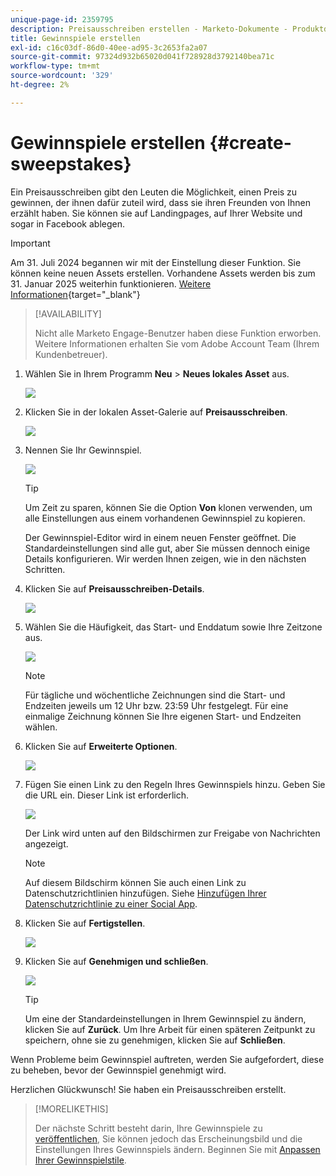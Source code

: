 ```yaml
---
unique-page-id: 2359795
description: Preisausschreiben erstellen - Marketo-Dokumente - Produktdokumentation
title: Gewinnspiele erstellen
exl-id: c16c03df-86d0-40ee-ad95-3c2653fa2a07
source-git-commit: 97324d932b65020d041f728928d3792140bea71c
workflow-type: tm+mt
source-wordcount: '329'
ht-degree: 2%

---
```


# Gewinnspiele erstellen {#create-sweepstakes}

Ein Preisausschreiben gibt den Leuten die Möglichkeit, einen Preis zu gewinnen, der ihnen dafür zuteil wird, dass sie ihren Freunden von Ihnen erzählt haben. Sie können sie auf Landingpages, auf Ihrer Website und sogar in Facebook ablegen.

>[!IMPORTANT]
>
>Am 31. Juli 2024 begannen wir mit der Einstellung dieser Funktion. Sie können keine neuen Assets erstellen. Vorhandene Assets werden bis zum 31. Januar 2025 weiterhin funktionieren. [Weitere Informationen](https://nation.marketo.com/t5/employee-blogs/marketo-engage-social-features-deprecation/ba-p/351977){target="_blank"}

>[!AVAILABILITY]
>
>Nicht alle Marketo Engage-Benutzer haben diese Funktion erworben. Weitere Informationen erhalten Sie vom Adobe Account Team (Ihrem Kundenbetreuer).

1. Wählen Sie in Ihrem Programm **Neu** > **Neues lokales Asset** aus.

   ![](assets/image2014-9-25-17-3a29-3a20.png)

1. Klicken Sie in der lokalen Asset-Galerie auf **Preisausschreiben**.

   ![](assets/image2014-9-25-17-3a29-3a31.png)

1. Nennen Sie Ihr Gewinnspiel.

   ![](assets/image2014-9-25-17-3a29-3a50.png)

   >[!TIP]
   >
   >Um Zeit zu sparen, können Sie die Option **Von** klonen verwenden, um alle Einstellungen aus einem vorhandenen Gewinnspiel zu kopieren.

   Der Gewinnspiel-Editor wird in einem neuen Fenster geöffnet. Die Standardeinstellungen sind alle gut, aber Sie müssen dennoch einige Details konfigurieren. Wir werden Ihnen zeigen, wie in den nächsten Schritten.

1. Klicken Sie auf **Preisausschreiben-Details**.

   ![](assets/image2014-9-25-17-3a32-3a37.png)

1. Wählen Sie die Häufigkeit, das Start- und Enddatum sowie Ihre Zeitzone aus.

   ![](assets/image2014-9-25-17-3a32-3a43.png)

   >[!NOTE]
   >
   >Für tägliche und wöchentliche Zeichnungen sind die Start- und Endzeiten jeweils um 12 Uhr bzw. 23:59 Uhr festgelegt. Für eine einmalige Zeichnung können Sie Ihre eigenen Start- und Endzeiten wählen.

1. Klicken Sie auf **Erweiterte Optionen**.

   ![](assets/image2014-9-25-17-3a33-3a19.png)

1. Fügen Sie einen Link zu den Regeln Ihres Gewinnspiels hinzu. Geben Sie die URL ein. Dieser Link ist erforderlich.

   ![](assets/image2014-9-25-17-3a33-3a30.png)

   Der Link wird unten auf den Bildschirmen zur Freigabe von Nachrichten angezeigt.

   >[!NOTE]
   >
   >Auf diesem Bildschirm können Sie auch einen Link zu Datenschutzrichtlinien hinzufügen. Siehe [Hinzufügen Ihrer Datenschutzrichtlinie zu einer Social App](/help/marketo/product-docs/demand-generation/social/social-functions/add-your-privacy-policy-to-a-social-app.md).

1. Klicken Sie auf **Fertigstellen**.

   ![](assets/image2014-9-25-17-3a34-3a2.png)

1. Klicken Sie auf **Genehmigen und schließen**.

   ![](assets/image2014-9-25-17-3a34-3a15.png)

   >[!TIP]
   >
   >Um eine der Standardeinstellungen in Ihrem Gewinnspiel zu ändern, klicken Sie auf **Zurück**. Um Ihre Arbeit für einen späteren Zeitpunkt zu speichern, ohne sie zu genehmigen, klicken Sie auf **Schließen**.

Wenn Probleme beim Gewinnspiel auftreten, werden Sie aufgefordert, diese zu beheben, bevor der Gewinnspiel genehmigt wird.

Herzlichen Glückwunsch! Sie haben ein Preisausschreiben erstellt.

>[!MORELIKETHIS]
>
>Der nächste Schritt besteht darin, Ihre Gewinnspiele zu [veröffentlichen](/help/marketo/product-docs/demand-generation/social/sweepstakes/publish-a-sweepstakes.md), Sie können jedoch das Erscheinungsbild und die Einstellungen Ihres Gewinnspiels ändern. Beginnen Sie mit [Anpassen Ihrer Gewinnspielstile](/help/marketo/product-docs/demand-generation/social/sweepstakes/customize-sweepstakes-styles.md).
